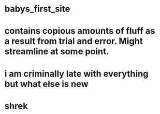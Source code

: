 # babys_first_site
# contains copious amounts of fluff as a result from trial and error. Might streamline at some point.
# i am criminally late with everything but what else is new
# shrek
